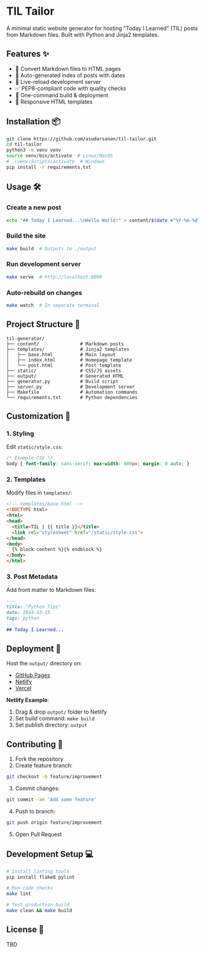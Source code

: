 
# TIL Tailor


A minimal static website generator for hosting "Today I Learned" (TIL) posts from Markdown files. Built with Python and Jinja2 templates.

## Features ✨
- 📝 Convert Markdown files to HTML pages
- 📅 Auto-generated index of posts with dates
- 🔄 Live-reload development server
- ✅ PEP8-compliant code with quality checks
- 🚀 One-command build & deployment
- 📱 Responsive HTML templates

## Installation 📦

```bash
git clone https://github.com/asudarsanan/til-tailor.git
cd til-tailor
python3 -m venv venv
source venv/bin/activate  # Linux/MacOS
# .\venv\Scripts\activate  # Windows
pip install -r requirements.txt
```

## Usage 🛠️

### Create a new post
```bash
echo "## Today I Learned...\nHello World!" > content/$(date +"%Y-%m-%d")-my-post.md
```

### Build the site
```bash
make build  # Outputs to ./output
```

### Run development server
```bash
make serve  # http://localhost:8000
```

### Auto-rebuild on changes
```bash
make watch  # In separate terminal
```

## Project Structure 📂
```
til-generator/
├── content/               # Markdown posts
├── templates/             # Jinja2 templates
│   ├── base.html          # Main layout
│   ├── index.html         # Homepage template
│   └── post.html          # Post template
├── static/                # CSS/JS assets
├── output/                # Generated HTML
├── generator.py           # Build script
├── server.py              # Development server
├── Makefile               # Automation commands
└── requirements.txt       # Python dependencies
```

## Customization 🎨

### 1. Styling
Edit `static/style.css`:
```css
/* Example CSS */
body { font-family: sans-serif; max-width: 800px; margin: 0 auto; }
```

### 2. Templates
Modify files in `templates/`:
```html
<!-- templates/base.html -->
<!DOCTYPE html>
<html>
<head>
  <title>TIL | {{ title }}</title>
  <link rel="stylesheet" href="/static/style.css">
</head>
<body>
  {% block content %}{% endblock %}
</body>
</html>
```

### 3. Post Metadata
Add front matter to Markdown files:
```markdown
---
title: "Python Tips"
date: 2024-03-15
tags: python
---
## Today I Learned...
```

## Deployment 🚀

Host the `output/` directory on:
- [GitHub Pages](https://pages.github.com)
- [Netlify](https://netlify.com)
- [Vercel](https://vercel.com)

**Netlify Example**:
1. Drag & drop `output/` folder to Netlify
2. Set build command: `make build`
3. Set publish directory: `output`

## Contributing 🤝

1. Fork the repository
2. Create feature branch:
```bash
git checkout -b feature/improvement
```
3. Commit changes:
```bash
git commit -am 'Add some feature'
```
4. Push to branch:
```bash
git push origin feature/improvement
```
5. Open Pull Request

## Development Setup 💻

```bash
# Install linting tools
pip install flake8 pylint

# Run code checks
make lint

# Test production build
make clean && make build
```

## License 📄
TBD